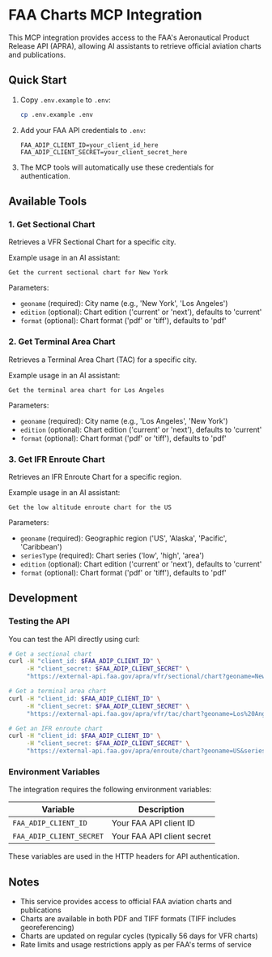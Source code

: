 # FAA Charts MCP Integration

This MCP integration provides access to the FAA's Aeronautical Product Release API (APRA), allowing AI assistants to retrieve official aviation charts and publications.

## Quick Start

1. Copy `.env.example` to `.env`:
   ```bash
   cp .env.example .env
   ```

2. Add your FAA API credentials to `.env`:
   ```
   FAA_ADIP_CLIENT_ID=your_client_id_here
   FAA_ADIP_CLIENT_SECRET=your_client_secret_here
   ```

3. The MCP tools will automatically use these credentials for authentication.

## Available Tools

### 1. Get Sectional Chart
Retrieves a VFR Sectional Chart for a specific city.

Example usage in an AI assistant:
```
Get the current sectional chart for New York
```

Parameters:
- `geoname` (required): City name (e.g., 'New York', 'Los Angeles')
- `edition` (optional): Chart edition ('current' or 'next'), defaults to 'current'
- `format` (optional): Chart format ('pdf' or 'tiff'), defaults to 'pdf'

### 2. Get Terminal Area Chart
Retrieves a Terminal Area Chart (TAC) for a specific city.

Example usage in an AI assistant:
```
Get the terminal area chart for Los Angeles
```

Parameters:
- `geoname` (required): City name (e.g., 'Los Angeles', 'New York')
- `edition` (optional): Chart edition ('current' or 'next'), defaults to 'current'
- `format` (optional): Chart format ('pdf' or 'tiff'), defaults to 'pdf'

### 3. Get IFR Enroute Chart
Retrieves an IFR Enroute Chart for a specific region.

Example usage in an AI assistant:
```
Get the low altitude enroute chart for the US
```

Parameters:
- `geoname` (required): Geographic region ('US', 'Alaska', 'Pacific', 'Caribbean')
- `seriesType` (required): Chart series ('low', 'high', 'area')
- `edition` (optional): Chart edition ('current' or 'next'), defaults to 'current'
- `format` (optional): Chart format ('pdf' or 'tiff'), defaults to 'pdf'

## Development

### Testing the API

You can test the API directly using curl:

```bash
# Get a sectional chart
curl -H "client_id: $FAA_ADIP_CLIENT_ID" \
     -H "client_secret: $FAA_ADIP_CLIENT_SECRET" \
     "https://external-api.faa.gov/apra/vfr/sectional/chart?geoname=New%20York&format=pdf"

# Get a terminal area chart
curl -H "client_id: $FAA_ADIP_CLIENT_ID" \
     -H "client_secret: $FAA_ADIP_CLIENT_SECRET" \
     "https://external-api.faa.gov/apra/vfr/tac/chart?geoname=Los%20Angeles&format=pdf"

# Get an IFR enroute chart
curl -H "client_id: $FAA_ADIP_CLIENT_ID" \
     -H "client_secret: $FAA_ADIP_CLIENT_SECRET" \
     "https://external-api.faa.gov/apra/enroute/chart?geoname=US&seriesType=low&format=pdf"
```

### Environment Variables

The integration requires the following environment variables:

| Variable | Description |
|----------|-------------|
| `FAA_ADIP_CLIENT_ID` | Your FAA API client ID |
| `FAA_ADIP_CLIENT_SECRET` | Your FAA API client secret |

These variables are used in the HTTP headers for API authentication.

## Notes

- This service provides access to official FAA aviation charts and publications
- Charts are available in both PDF and TIFF formats (TIFF includes georeferencing)
- Charts are updated on regular cycles (typically 56 days for VFR charts)
- Rate limits and usage restrictions apply as per FAA's terms of service 